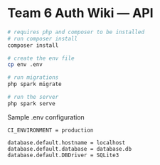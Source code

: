 # Team 6 Auth Wiki &mdash; API

```bash
# requires php and composer to be installed
# run composer install
composer install

# create the env file
cp env .env

# run migrations
php spark migrate

# run the server
php spark serve
```

Sample .env configuration

```text
CI_ENVIRONMENT = production

database.default.hostname = localhost
database.default.database = database.db
database.default.DBDriver = SQLite3
```